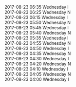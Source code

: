 2017-08-23 06:35 Wednesday  I  
2017-08-23 06:25 Wednesday  N  
2017-08-23 06:15 Wednesday  I  
2017-08-23 05:50 Wednesday  N  
2017-08-23 05:45 Wednesday  I  
2017-08-23 05:40 Wednesday  N  
2017-08-23 05:35 Wednesday  I  
2017-08-23 04:55 Wednesday  N  
2017-08-23 04:50 Wednesday  I  
2017-08-23 04:35 Wednesday  N  
2017-08-23 04:30 Wednesday  I  
2017-08-23 04:20 Wednesday  N  
2017-08-23 04:10 Wednesday  I  
2017-08-23 04:05 Wednesday  N  
2017-08-23 04:00 Wednesday  I  
